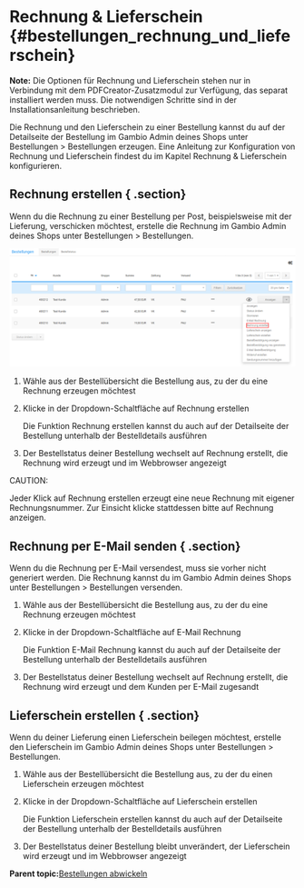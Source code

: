 # Rechnung & Lieferschein {#bestellungen_rechnung_und_lieferschein}

**Note:** Die Optionen für Rechnung und Lieferschein stehen nur in Verbindung mit dem PDFCreator-Zusatzmodul zur Verfügung, das separat installiert werden muss. Die notwendigen Schritte sind in der Installationsanleitung beschrieben.

Die Rechnung und den Lieferschein zu einer Bestellung kannst du auf der Detailseite der Bestellung im Gambio Admin deines Shops unter Bestellungen \> Bestellungen erzeugen. Eine Anleitung zur Konfiguration von Rechnung und Lieferschein findest du im Kapitel Rechnung & Lieferschein konfigurieren.

## Rechnung erstellen { .section}

Wenn du die Rechnung zu einer Bestellung per Post, beispielsweise mit der Lieferung, verschicken möchtest, erstelle die Rechnung im Gambio Admin deines Shops unter Bestellungen \> Bestellungen.

![](Bilder/BestellungenDropdown_RechnungErstellen.png "Dropdown-Schaltfläche")

1.  Wähle aus der Bestellübersicht die Bestellung aus, zu der du eine Rechnung erzeugen möchtest
2.  Klicke in der Dropdown-Schaltfläche auf Rechnung erstellen

    Die Funktion Rechnung erstellen kannst du auch auf der Detailseite der Bestellung unterhalb der Bestelldetails ausführen

3.  Der Bestellstatus deiner Bestellung wechselt auf Rechnung erstellt, die Rechnung wird erzeugt und im Webbrowser angezeigt

CAUTION:

Jeder Klick auf Rechnung erstellen erzeugt eine neue Rechnung mit eigener Rechnungsnummer. Zur Einsicht klicke stattdessen bitte auf Rechnung anzeigen.

## Rechnung per E-Mail senden { .section}

Wenn du die Rechnung per E-Mail versendest, muss sie vorher nicht generiert werden. Die Rechnung kannst du im Gambio Admin deines Shops unter Bestellungen \> Bestellungen versenden.

1.  Wähle aus der Bestellübersicht die Bestellung aus, zu der du eine Rechnung erzeugen möchtest
2.  Klicke in der Dropdown-Schaltfläche auf E-Mail Rechnung

    Die Funktion E-Mail Rechnung kannst du auch auf der Detailseite der Bestellung unterhalb der Bestelldetails ausführen

3.  Der Bestellstatus deiner Bestellung wechselt auf Rechnung erstellt, die Rechnung wird erzeugt und dem Kunden per E-Mail zugesandt

## Lieferschein erstellen { .section}

Wenn du deiner Lieferung einen Lieferschein beilegen möchtest, erstelle den Lieferschein im Gambio Admin deines Shops unter Bestellungen \> Bestellungen.

1.  Wähle aus der Bestellübersicht die Bestellung aus, zu der du einen Lieferschein erzeugen möchtest
2.  Klicke in der Dropdown-Schaltfläche auf Lieferschein erstellen

    Die Funktion Lieferschein erstellen kannst du auch auf der Detailseite der Bestellung unterhalb der Bestelldetails ausführen

3.  Der Bestellstatus deiner Bestellung bleibt unverändert, der Lieferschein wird erzeugt und im Webbrowser angezeigt

**Parent topic:**[Bestellungen abwickeln](13_1_Bestellungen_abwickeln.md)

